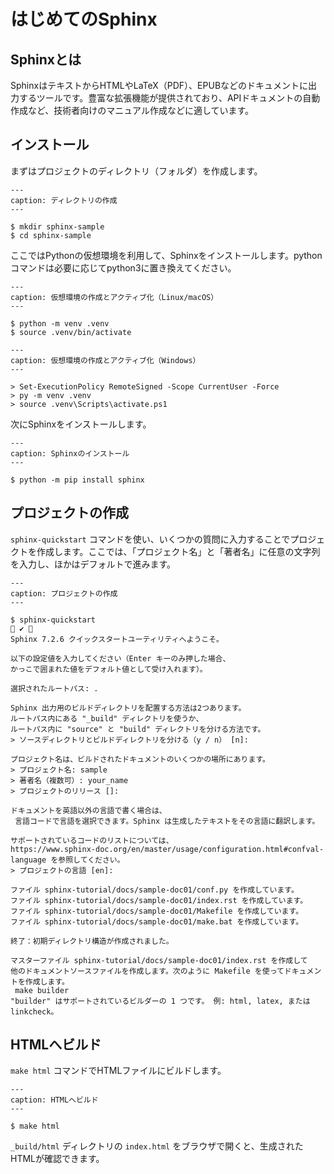 # はじめてのSphinx

## Sphinxとは

SphinxはテキストからHTMLやLaTeX（PDF）、EPUBなどのドキュメントに出力するツールです。豊富な拡張機能が提供されており、APIドキュメントの自動作成など、技術者向けのマニュアル作成などに適しています。

## インストール

まずはプロジェクトのディレクトリ（フォルダ）を作成します。

```{code-block} bash
---
caption: ディレクトリの作成
---

$ mkdir sphinx-sample
$ cd sphinx-sample
```

ここではPythonの仮想環境を利用して、Sphinxをインストールします。pythonコマンドは必要に応じてpython3に置き換えてください。

```{code-block} bash
---
caption: 仮想環境の作成とアクティブ化（Linux/macOS）
---

$ python -m venv .venv
$ source .venv/bin/activate
```

```{code-block} powershell
---
caption: 仮想環境の作成とアクティブ化（Windows）
---

> Set-ExecutionPolicy RemoteSigned -Scope CurrentUser -Force
> py -m venv .venv
> source .venv\Scripts\activate.ps1
```

次にSphinxをインストールします。

```{code-block} bash
---
caption: Sphinxのインストール
---

$ python -m pip install sphinx
```

## プロジェクトの作成

`sphinx-quickstart` コマンドを使い、いくつかの質問に入力することでプロジェクトを作成します。ここでは、「プロジェクト名」と「著者名」に任意の文字列を入力し、ほかはデフォルトで進みます。

```{code-block} bash
---
caption: プロジェクトの作成
---

$ sphinx-quickstart                                                                                                                                   ✔  
Sphinx 7.2.6 クイックスタートユーティリティへようこそ。

以下の設定値を入力してください（Enter キーのみ押した場合、
かっこで囲まれた値をデフォルト値として受け入れます）。

選択されたルートパス: .

Sphinx 出力用のビルドディレクトリを配置する方法は2つあります。
ルートパス内にある "_build" ディレクトリを使うか、
ルートパス内に "source" と "build" ディレクトリを分ける方法です。
> ソースディレクトリとビルドディレクトリを分ける（y / n） [n]: 

プロジェクト名は、ビルドされたドキュメントのいくつかの場所にあります。
> プロジェクト名: sample
> 著者名（複数可）: your_name
> プロジェクトのリリース []: 

ドキュメントを英語以外の言語で書く場合は、
 言語コードで言語を選択できます。Sphinx は生成したテキストをその言語に翻訳します。

サポートされているコードのリストについては、
https://www.sphinx-doc.org/en/master/usage/configuration.html#confval-language を参照してください。
> プロジェクトの言語 [en]: 

ファイル sphinx-tutorial/docs/sample-doc01/conf.py を作成しています。
ファイル sphinx-tutorial/docs/sample-doc01/index.rst を作成しています。
ファイル sphinx-tutorial/docs/sample-doc01/Makefile を作成しています。
ファイル sphinx-tutorial/docs/sample-doc01/make.bat を作成しています。

終了：初期ディレクトリ構造が作成されました。

マスターファイル sphinx-tutorial/docs/sample-doc01/index.rst を作成して
他のドキュメントソースファイルを作成します。次のように Makefile を使ってドキュメントを作成します。
 make builder
"builder" はサポートされているビルダーの 1 つです。 例: html, latex, または linkcheck。

```

## HTMLへビルド

`make html` コマンドでHTMLファイルにビルドします。

```{code-block} bash
---
caption: HTMLへビルド
---

$ make html
```

`_build/html` ディレクトリの `index.html` をブラウザで開くと、生成されたHTMLが確認できます。